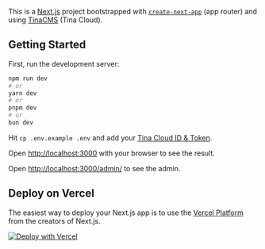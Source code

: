 This is a [Next.js](https://nextjs.org/) project bootstrapped with [`create-next-app`](https://github.com/vercel/next.js/tree/canary/packages/create-next-app) (app router) and using [TinaCMS](https://github.com/tinacms/tinacms) (Tina Cloud).

## Getting Started

First, run the development server:

```bash
npm run dev
# or
yarn dev
# or
pnpm dev
# or
bun dev
```

Hit `cp .env.example .env` and add your [Tina Cloud ID & Token](https://app.tina.io/).

Open [http://localhost:3000](http://localhost:3000) with your browser to see the result.

Open [http://localhost:3000/admin/](http://localhost:3000/admin/) to see the admin.

## Deploy on Vercel

The easiest way to deploy your Next.js app is to use the [Vercel Platform](https://vercel.com/new?utm_medium=default-template&filter=next.js&utm_source=create-next-app&utm_campaign=create-next-app-readme) from the creators of Next.js.

[![Deploy with Vercel](https://vercel.com/button)](https://vercel.com/new/clone?repository-url=https%3A%2F%2Fgithub.com%2Fdaviddarx%2Fboilerplate-nextjs-tinacms&env=TINA_CLIENT_ID,TINA_TOKEN,VERCEL_GIT_COMMIT_REF&envDescription=API%20Keys%20for%20Tina%20Cloud)
